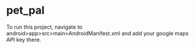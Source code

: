 # pet_pal

To run this project, navigate to android>app>src>main>AndroidManifest.xml and add your google maps API key there.
